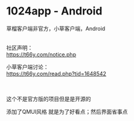 # 1024app - Android
草榴客户端非官方，小草客户端，Android
<br>
<br>

社区声明：<br>
https://t66y.com/notice.php

小草客户端讨论：<br>
https://t66y.com/read.php?tid=1648542

<br><br>
这个不是官方版的项目但是是开源的


添加了QMUI风格 就是为了好看点；然后界面省事点
